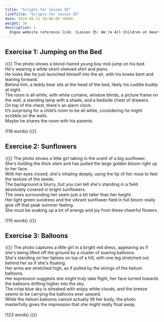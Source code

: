 ```yaml
---
title: "Scripts for lesson 35"
linkTitle: "Scripts for lesson 35"
date: 2024-06-12 20:00:00 +0900
weight: 36
description: >
  Engoo website reference link: [Lesson 35: We're All Children at Heart](https://engoo.com/app/lessons/describing-pictures-intermediate-describing-pictures-were-all-children-at-heart/Mcm5yEqVEeev7YuexZYG5A?category_id=P_HriMOnEeifo0O-yMP42w&course_id=ZZasjsOnEeiHZVOMC0VfdA)
---
```


## Exercise 1: Jumping on the Bed

{{<card header="**Script**">}}
The photo shows a blond-haired young boy mid-jump on his bed.<br/>
He's wearing a white short-sleeved shirt and jeans.<br/>
He looks like he just launched himself into the air, with his knees bent and leaning forward. <br/>
Behind him, a teddy bear sits at the head of the bed, likely his cuddle buddy at night. <br/>
The room is all white, with white curtains, window blinds, a picture frame on the wall, a standing lamp with a shade, and a bedside chest of drawers. <br/>
On top of the chest, there's an alarm clock. <br/>
It’s surprising for a child’s room to be all white, considering he might scribble on the walls. <br/>
Maybe he shares the room with his parents.<br/>
<br/>
(116 words)
{{</card>}}

## Exercise 2: Sunflowers

{{<card header="**Script**">}}
The photo shows a little girl taking in the scent of a big sunflower. <br/>
She's holding the thick stem and has pulled the large golden bloom right up to her face. <br/>
With her eyes closed, she's inhaling deeply, using the tip of her nose to feel the texture of the seeds.<br/>
The background is blurry, but you can tell she's standing in a field absolutely covered in bright sunflowers. <br/>
The ones surrounding her seem just a bit taller than her height.<br/>
Her light green sundress and the vibrant sunflower field in full bloom really give off that peak summer feeling. <br/>
She must be soaking up a lot of energy and joy from these cheerful flowers.<br/>
<br/>
(115 words)
{{</card>}}

## Exercise 3: Balloons

{{<card header="**Script**">}}
The photo captures a little girl in a bright red dress, appearing as if she's being lifted off the ground by a cluster of soaring balloons.<br/>
She's standing on her tiptoes on top of a hill, with one leg stretched out behind her as if she's floating.<br/> 
Her arms are stretched high, as if pulled by the strings of the helium balloons. <br/>
Her expression suggests she might truly take flight, her face turned towards the balloons drifting higher into the sky.<br/>
The crisp blue sky is streaked with wispy white clouds, and the breeze seems to be carrying the balloons ever upward.<br/>
While the helium balloons cannot actually lift her body, the photo masterfully gives the impression that she might really float away.<br/>
<br/>
(123 words)
{{</card>}}

